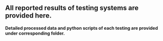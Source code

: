 ## All reported results of testing systems are provided here.

#### Detailed processed data and python scripts of each testing are provided under corresponding folder.
